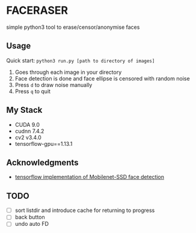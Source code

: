 # FACERASER
simple python3 tool to erase/censor/anonymise faces

## Usage
Quick start:
`python3 run.py [path to directory of images]`

1. Goes through each image in your directory
2. Face detection is done and face ellipse is censored with random noise
3. Press `d` to draw noise manually 
4. Press `q` to quit

## My Stack
- CUDA 9.0
- cudnn 7.4.2
- cv2 v3.4.0
- tensorflow-gpu==1.13.1

## Acknowledgments
- [tensorflow implementation of Mobilenet-SSD face detection](https://github.com/yeephycho/tensorflow-face-detection)

## TODO
-[ ] sort listdir and introduce cache for returning to progress
-[ ] back button
-[ ] undo auto FD